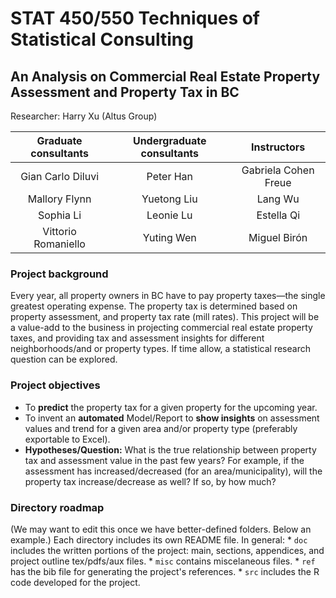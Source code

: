 
STAT 450/550 Techniques of Statistical Consulting
=================================================

An Analysis on Commercial Real Estate Property Assessment and Property Tax in BC
--------------------------------------------------------------------------------

Researcher: Harry Xu (Altus Group)

| Graduate consultants  | Undergraduate consultants | Instructors |
| :---: | :---: | :---: |
| Gian Carlo Diluvi | Peter Han | Gabriela Cohen Freue |
| Mallory Flynn | Yuetong Liu | Lang Wu |
| Sophia Li | Leonie Lu | Estella Qi |
| Vittorio Romaniello | Yuting Wen | Miguel Birón |



### Project background

Every year, all property owners in BC have to pay property taxes—the single greatest operating expense. The property tax is determined based on property assessment, and property tax rate (mill rates). This project will be a value-add to the business in projecting commercial real estate property taxes, and providing tax and assessment insights for different neighborhoods/and or property types. If time allow, a statistical research question can be explored.

### Project objectives

-   To **predict** the property tax for a given property for the upcoming year.
-   To invent an **automated** Model/Report to **show insights** on assessment values and trend for a given area and/or property type (preferably exportable to Excel).
-   **Hypotheses/Question:** What is the true relationship between property tax and assessment value in the past few years? For example, if the assessment has increased/decreased (for an area/municipality), will the property tax increase/decrease as well? If so, by how much?

### Directory roadmap

(We may want to edit this once we have better-defined folders. Below an example.) Each directory includes its own README file. In general: \* `doc` includes the written portions of the project: main, sections, appendices, and project outline tex/pdfs/aux files. \* `misc` contains miscelaneous files. \* `ref` has the bib file for generating the project's references. \* `src` includes the R code developed for the project.
